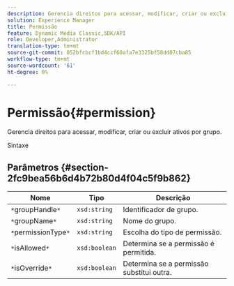 ```yaml
---
description: Gerencia direitos para acessar, modificar, criar ou excluir ativos por grupo.
solution: Experience Manager
title: Permissão
feature: Dynamic Media Classic,SDK/API
role: Developer,Administrator
translation-type: tm+mt
source-git-commit: 052bfcbcf1bd4ccf60afa7e3325bf58dd07cba85
workflow-type: tm+mt
source-wordcount: '61'
ht-degree: 0%

---
```



# Permissão{#permission}

Gerencia direitos para acessar, modificar, criar ou excluir ativos por grupo.

Sintaxe

## Parâmetros {#section-2fc9bea56b6d4b72b80d4f04c5f9b862}

| Nome | Tipo | Descrição |
|---|---|---|
| `*`groupHandle`*` | `xsd:string` | Identificador de grupo. |
| `*`groupName`*` | `xsd:string` | Nome do grupo. |
| `*`permissionType`*` | `xsd:string` | Escolha do tipo de permissão. |
| `*`isAllowed`*` | `xsd:boolean` | Determina se a permissão é permitida. |
| `*`isOverride`*` | `xsd:boolean` | Determina se a permissão substitui outra. |

